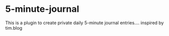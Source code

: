 # 5-minute-journal

This is a plugin to create private daily 5-minute journal entries.... inspired by tim.blog
